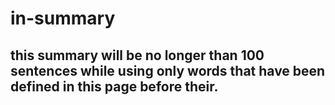 # in-summary

## this summary will be no longer than 100 sentences while using only words that have been defined in this page before their.
